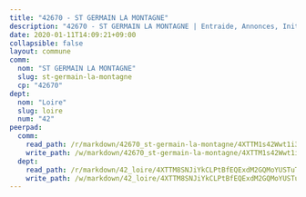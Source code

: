 ```yaml
---
title: "42670 - ST GERMAIN LA MONTAGNE"
description: "42670 - ST GERMAIN LA MONTAGNE | Entraide, Annonces, Initiatives"
date: 2020-01-11T14:09:21+09:00
collapsible: false
layout: commune
comm:
  nom: "ST GERMAIN LA MONTAGNE"
  slug: st-germain-la-montagne
  cp: "42670"
dept:
  nom: "Loire"
  slug: loire
  num: "42"
peerpad:
  comm:
    read_path: /r/markdown/42670_st-germain-la-montagne/4XTTM1s42Wwt1i3b9Ht1aDGCM1ypGVPpkrLoUYGAARMvdGqdz
    write_path: /w/markdown/42670_st-germain-la-montagne/4XTTM1s42Wwt1i3b9Ht1aDGCM1ypGVPpkrLoUYGAARMvdGqdz-K3TgUB8uJaXtgE3CgVM44Mj4de6Gs7BJYq5eF88iKNh6VKg4WAVvFtaFmmT49vaJVwk1dqnmhKZ2QsPHVbfQ5u2aufgn3zetXHf6Prp5TszreCkijhcVLpyukwPz8ZJsX2HPLmTn
  dept:
    read_path: /r/markdown/42_loire/4XTTM8SNJiYkCLPtBfEQExdM2GQMoYUSTuTytLrQfQVaaYJeW
    write_path: /w/markdown/42_loire/4XTTM8SNJiYkCLPtBfEQExdM2GQMoYUSTuTytLrQfQVaaYJeW-K3TgUi5YJecchkttgL3M6Pu99u8hH2akRrHDb4XXZXATCvGiyzrNbe23fQbzNYiKWDR2re6vQN4Gxv5BQ2dayjGg1AqxtpHRtgi6cm74UeqjVtXM2ZJFa6mvBKTRc4s3X6tJYycN
---
```


